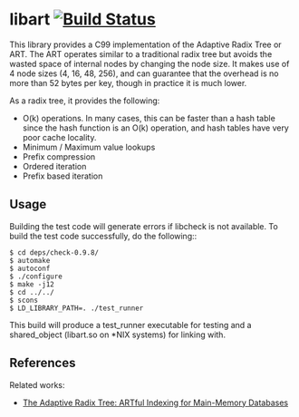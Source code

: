 libart [![Build Status](https://travis-ci.org/armon/libart.png)](https://travis-ci.org/armon/libart)
=========

This library provides a C99 implementation of the Adaptive Radix
Tree or ART. The ART operates similar to a traditional radix tree but
avoids the wasted space of internal nodes by changing the node size.
It makes use of 4 node sizes (4, 16, 48, 256), and can guarantee that
the overhead is no more than 52 bytes per key, though in practice it is
much lower.

As a radix tree, it provides the following:
 * O(k) operations. In many cases, this can be faster than a hash table since
   the hash function is an O(k) operation, and hash tables have very poor cache locality.
 * Minimum / Maximum value lookups
 * Prefix compression
 * Ordered iteration
 * Prefix based iteration


Usage
-------

Building the test code will generate errors if libcheck is not available.
To build the test code successfully, do the following::

    $ cd deps/check-0.9.8/
    $ automake
    $ autoconf
    $ ./configure
    $ make -j12
    $ cd ../../
    $ scons
    $ LD_LIBRARY_PATH=. ./test_runner

This build will produce a test_runner executable for testing and a shared_object 
(libart.so on *NIX systems) for linking with.


References
----------

Related works:

* [The Adaptive Radix Tree: ARTful Indexing for Main-Memory Databases](http://www-db.in.tum.de/~leis/papers/ART.pdf)

